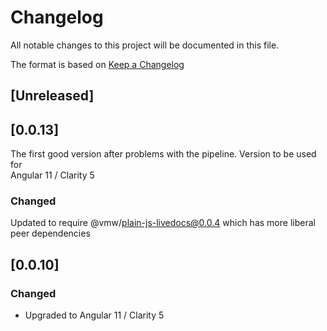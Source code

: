 # Changelog

All notable changes to this project will be documented in this file.

The format is based on [Keep a Changelog](https://keepachangelog.com/en/1.0.0/)

## [Unreleased]

## [0.0.13]

The first good version after problems with the pipeline. Version to be used for  
Angular 11 / Clarity 5

### Changed

Updated to require @vmw/plain-js-livedocs@0.0.4 which has more liberal peer dependencies

## [0.0.10]

### Changed

-   Upgraded to Angular 11 / Clarity 5

